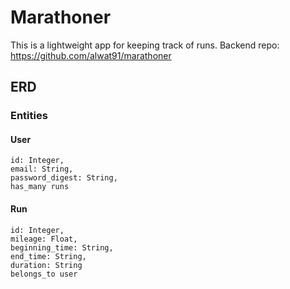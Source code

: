 # Marathoner
This is a lightweight app for keeping track of runs. Backend repo: https://github.com/alwat91/marathoner

## ERD

### Entities

#### User

```
id: Integer,
email: String,
password_digest: String,
has_many runs
```

#### Run

```
id: Integer,
mileage: Float,
beginning_time: String,
end_time: String,
duration: String
belongs_to user
```
